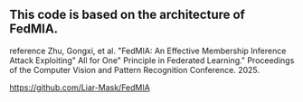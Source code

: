## This code is based on the architecture of FedMIA. 
reference 
Zhu, Gongxi, et al. "FedMIA: An Effective Membership Inference Attack Exploiting" All for One" Principle in Federated Learning." Proceedings of the Computer Vision and Pattern Recognition Conference. 2025.

https://github.com/Liar-Mask/FedMIA